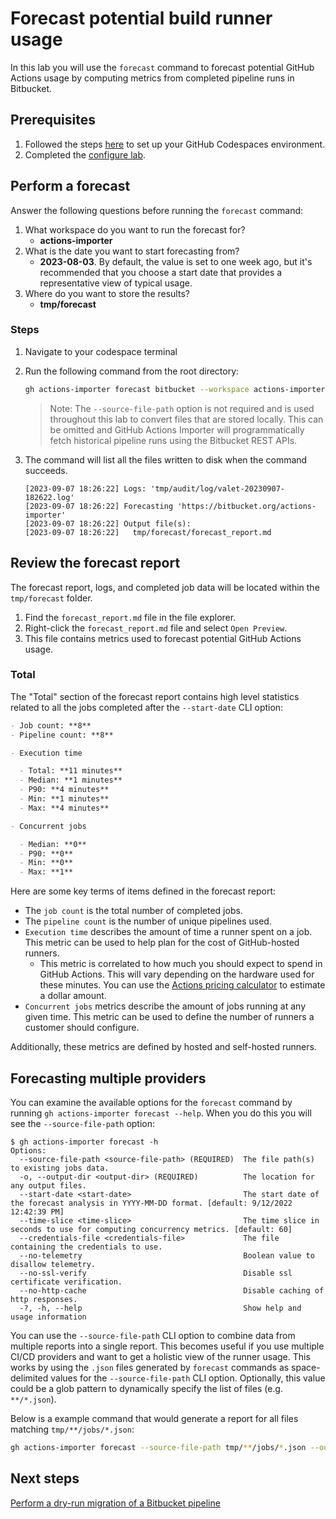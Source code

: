 # Forecast potential build runner usage

In this lab you will use the `forecast` command to forecast potential GitHub Actions usage by computing metrics from completed pipeline runs in Bitbucket.

## Prerequisites

1. Followed the steps [here](./readme.md#configure-your-codespace) to set up your GitHub Codespaces environment.
2. Completed the [configure lab](./1-configure.md#configuring-credentials).

## Perform a forecast

Answer the following questions before running the `forecast` command:

1. What workspace do you want to run the forecast for?
    - **actions-importer**
2. What is the date you want to start forecasting from?
    - **2023-08-03**. By default, the value is set to one week ago, but it's recommended that you choose a start date that provides a representative view of typical usage.
3. Where do you want to store the results?
    - **tmp/forecast**

### Steps

1. Navigate to your codespace terminal
2. Run the following command from the root directory:

    ```bash
    gh actions-importer forecast bitbucket --workspace actions-importer --start-date 2023-08-03 --output-dir tmp/forecast --source-file-path bitbucket/**/source_files/*.json
    ```
    > Note: The `--source-file-path` option is not required and is used throughout this lab to convert files that are stored locally. This can be omitted and GitHub Actions Importer will programmatically fetch historical pipeline runs using the Bitbucket REST APIs.

3. The command will list all the files written to disk when the command succeeds.
    ```console
    [2023-09-07 18:26:22] Logs: 'tmp/audit/log/valet-20230907-182622.log'
    [2023-09-07 18:26:22] Forecasting 'https://bitbucket.org/actions-importer'
    [2023-09-07 18:26:22] Output file(s):
    [2023-09-07 18:26:22]   tmp/forecast/forecast_report.md
    ```
## Review the forecast report

The forecast report, logs, and completed job data will be located within the `tmp/forecast` folder.

1. Find the `forecast_report.md` file in the file explorer.
2. Right-click the `forecast_report.md` file and select `Open Preview`.
3. This file contains metrics used to forecast potential GitHub Actions usage.

### Total

The "Total" section of the forecast report contains high level statistics related to all the jobs completed after the `--start-date` CLI option:

```md
- Job count: **8**
- Pipeline count: **8**

- Execution time

  - Total: **11 minutes**
  - Median: **1 minutes**
  - P90: **4 minutes**
  - Min: **1 minutes**
  - Max: **4 minutes**

- Concurrent jobs

  - Median: **0**
  - P90: **0**
  - Min: **0**
  - Max: **1**
```

Here are some key terms of items defined in the forecast report:

- The `job count` is the total number of completed jobs.
- The `pipeline count` is the number of unique pipelines used.
- `Execution time` describes the amount of time a runner spent on a job. This metric can be used to help plan for the cost of GitHub-hosted runners.
  - This metric is correlated to how much you should expect to spend in GitHub Actions. This will vary depending on the hardware used for these minutes. You can use the [Actions pricing calculator](https://github.com/pricing/calculator) to estimate a dollar amount.
- `Concurrent jobs` metrics describe the amount of jobs running at any given time. This metric can be used to define the number of runners a customer should configure.

Additionally, these metrics are defined by hosted and self-hosted runners.

## Forecasting multiple providers

You can examine the available options for the `forecast` command by running `gh actions-importer forecast --help`. When you do this you will see the `--source-file-path` option:

```console
$ gh actions-importer forecast -h
Options:
  --source-file-path <source-file-path> (REQUIRED)  The file path(s) to existing jobs data.
  -o, --output-dir <output-dir> (REQUIRED)          The location for any output files.
  --start-date <start-date>                         The start date of the forecast analysis in YYYY-MM-DD format. [default: 9/12/2022 12:42:39 PM]
  --time-slice <time-slice>                         The time slice in seconds to use for computing concurrency metrics. [default: 60]
  --credentials-file <credentials-file>             The file containing the credentials to use.
  --no-telemetry                                    Boolean value to disallow telemetry.
  --no-ssl-verify                                   Disable ssl certificate verification.
  --no-http-cache                                   Disable caching of http responses.
  -?, -h, --help                                    Show help and usage information
```

You can use the `--source-file-path` CLI option to combine data from multiple reports into a single report. This becomes useful if you use multiple CI/CD providers and want to get a holistic view of the runner usage. This works by using the `.json` files generated by `forecast` commands as space-delimited values for the `--source-file-path` CLI option. Optionally, this value could be a glob pattern to dynamically specify the list of files (e.g. `**/*.json`).

Below is a example command that would generate a report for all files matching `tmp/**/jobs/*.json`:

```bash
gh actions-importer forecast --source-file-path tmp/**/jobs/*.json --output-dir tmp/forecast-combined
```

## Next steps

[Perform a dry-run migration of a Bitbucket pipeline](4-dry-run.md)
